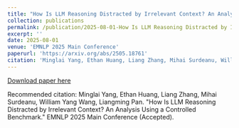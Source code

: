 ```yaml
---
title: "How Is LLM Reasoning Distracted by Irrelevant Context? An Analysis Using a Controlled Benchmark."
collection: publications
permalink: /publication/2025-08-01-How Is LLM Reasoning Distracted by Irrelevant Context? An Analysis Using a Controlled Benchmark
excerpt: ''
date: 2025-08-01
venue: 'EMNLP 2025 Main Conference'
paperurl: 'https://arxiv.org/abs/2505.18761'
citation: 'Minglai Yang, Ethan Huang, Liang Zhang, Mihai Surdeanu, William Yang Wang, Liangming Pan. "How Is LLM Reasoning Distracted by Irrelevant Context? An Analysis Using a Controlled Benchmark." EMNLP 2025 Main Conference'
---
```


[Download paper here](https://arxiv.org/abs/2505.18761)

Recommended citation: Minglai Yang, Ethan Huang, Liang Zhang, Mihai Surdeanu, William Yang Wang, Liangming Pan. "How Is LLM Reasoning Distracted by Irrelevant Context? An Analysis Using a Controlled Benchmark." EMNLP 2025 Main Conference (Accepted).